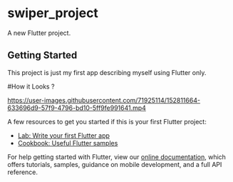 # swiper_project

A new Flutter project.

## Getting Started

This project is just my first app describing myself using Flutter only.

#How it Looks ?




https://user-images.githubusercontent.com/71925114/152811664-633696d9-57f9-4796-bd10-5ff9fe991641.mp4



A few resources to get you started if this is your first Flutter project:

- [Lab: Write your first Flutter app](https://flutter.dev/docs/get-started/codelab)
- [Cookbook: Useful Flutter samples](https://flutter.dev/docs/cookbook)

For help getting started with Flutter, view our
[online documentation](https://flutter.dev/docs), which offers tutorials,
samples, guidance on mobile development, and a full API reference.
